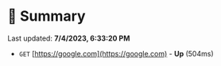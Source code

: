 # 📖 Summary
Last updated: **7/4/2023, 6:33:20 PM**

- `GET` [https://google.com](https://google.com) - **Up** (504ms)
